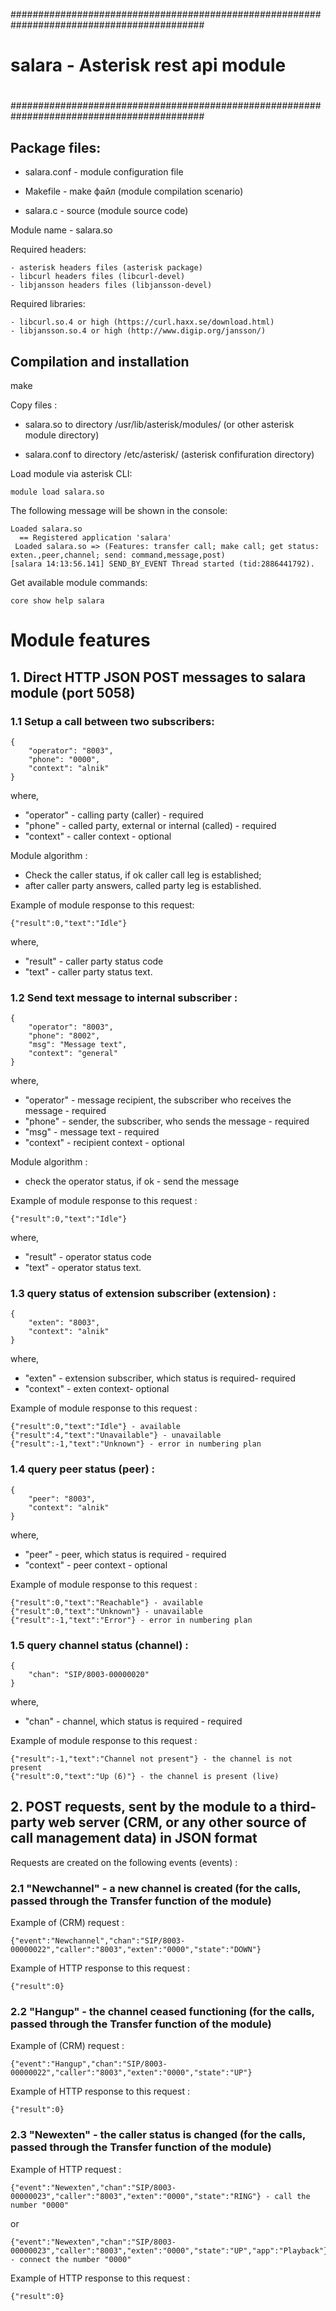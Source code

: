 ###########################################################################################
#
# 			salara - Asterisk rest api module
#
###########################################################################################

## Package files:

* salara.conf	- module configuration file

* Makefile	- make файл (module compilation scenario)

* salara.c	- source (module source code)

Module name - salara.so

Required headers:
```
- asterisk headers files (asterisk package)
- libcurl headers files (libcurl-devel)
- libjansson headers files (libjansson-devel)
```
Required libraries:
```
- libcurl.so.4 or high (https://curl.haxx.se/download.html)
- libjansson.so.4 or high (http://www.digip.org/jansson/)
```

## Compilation and installation

make

Copy files :

* salara.so	to directory /usr/lib/asterisk/modules/	(or other asterisk module directory)

* salara.conf	to directory /etc/asterisk/			(asterisk confifuration directory)

Load module via asterisk CLI:
```
module load salara.so
```
The following message will be shown in the console:
```
Loaded salara.so
  == Registered application 'salara'
 Loaded salara.so => (Features: transfer call; make call; get status: exten.,peer,channel; send: command,message,post)
[salara 14:13:56.141] SEND_BY_EVENT Thread started (tid:2886441792).
```

Get available module commands:
```
core show help salara
```


# Module features


## 1. Direct HTTP JSON POST messages to salara module (port 5058)

### 1.1 Setup a call between two subscribers:
```
{
    "operator": "8003",
    "phone": "0000",
    "context": "alnik"
}
```
where,
* "operator" - calling party (caller) - required
* "phone" -  called party, external or internal (called) - required
* "context" - caller context - optional

Module algorithm :
*  Check the caller status, if ok caller call leg is established;
*  after caller party answers, called party leg is established.

Example of module response to this request:
```
{"result":0,"text":"Idle"}
```
where,
* "result" - caller party status code
* "text" - caller party status text.

### 1.2 Send text message to internal subscriber :
```
{
    "operator": "8003",
    "phone": "8002",
    "msg": "Message text",
    "context": "general"
}
```
where,
* "operator" - message recipient, the subscriber who receives the message - required
* "phone" - sender, the subscriber, who sends the message - required 
* "msg" - message text - required 
* "context" - recipient context - optional 

Module algorithm :
  - check the operator status, if ok - send the message

Example of module response to this request :
```
{"result":0,"text":"Idle"}
```
where,
* "result" - operator status code
* "text" - operator status text.

### 1.3 query status of extension subscriber (extension) :
```
{
    "exten": "8003",
    "context": "alnik"
}
```
where,
* "exten" - extension subscriber, which status is required- required
* "context" - exten context- optional

Example of module response to this request :
```
{"result":0,"text":"Idle"} - available
{"result":4,"text":"Unavailable"} - unavailable
{"result":-1,"text":"Unknown"} - error in numbering plan
```

### 1.4 query peer status (peer) :
```
{
    "peer": "8003",
    "context": "alnik"
}
```
where,
* "peer" - peer, which status is required - required
* "context" - peer context - optional

Example of module response to this request :
```
{"result":0,"text":"Reachable"} - available
{"result":0,"text":"Unknown"} - unavailable
{"result":-1,"text":"Error"} - error in numbering plan
```

### 1.5 query channel status (channel) :
```
{
    "chan": "SIP/8003-00000020"
}
```
where,
* "chan" - channel, which status is required - required

Example of module response to this request :
```
{"result":-1,"text":"Channel not present"} - the channel is not present
{"result":0,"text":"Up (6)"} - the channel is present (live) 
```

## 2. POST  requests, sent by the module to a third-party web server (CRM, or any other source of call management data) in JSON format

Requests are created on the following events (events) :

### 2.1 "Newchannel" - a new channel is created (for the calls, passed through the Transfer function of the module)
Example of (CRM) request : 
```
{"event":"Newchannel","chan":"SIP/8003-00000022","caller":"8003","exten":"0000","state":"DOWN"}
```
Example of HTTP response to this request :
```
{"result":0}
```

### 2.2 "Hangup" - the channel ceased functioning (for the calls, passed through the Transfer function of the module)
Example of (CRM) request :
```
{"event":"Hangup","chan":"SIP/8003-00000022","caller":"8003","exten":"0000","state":"UP"}
```
Example of HTTP response to this request  :
```
{"result":0}
```

### 2.3 "Newexten" - the caller status is changed (for the calls, passed through the Transfer function of the module)
Example of HTTP request :
```
{"event":"Newexten","chan":"SIP/8003-00000023","caller":"8003","exten":"0000","state":"RING"} - call the number "0000"
```
or
```
{"event":"Newexten","chan":"SIP/8003-00000023","caller":"8003","exten":"0000","state":"UP","app":"Playback"} - connect the number "0000" 
```
Example of HTTP response to this request  :
```
{"result":0}
```

